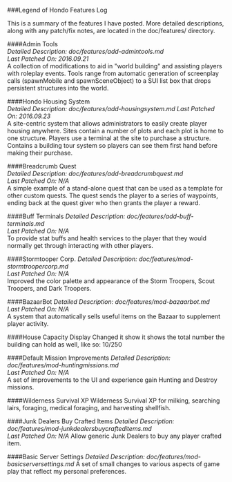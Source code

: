 ###Legend of Hondo Features Log

This is a summary of the features I have posted. More detailed descriptions, along with any patch/fix notes, are located in the doc/features/ directory. 

####Admin Tools  
*Detailed Description: doc/features/add-admintools.md*  
*Last Patched On: 2016.09.21*  
A collection of modifications to aid in "world building" and assisting players with roleplay events. Tools range from automatic generation of screenplay calls (spawnMobile and spawnSceneObject) to a SUI list box that drops persistent structures into the world.

####Hondo Housing System  
*Detailed Description: doc/features/add-housingsystem.md* 
*Last Patched On: 2016.09.23*   
A site-centric system that allows administrators to easily create player housing anywhere. Sites contain a number of plots and each plot is home to one structure. Players use a terminal at the site to purchase a structure. Contains a building tour system so players can see them first hand before making their purchase.

####Breadcrumb Quest  
*Detailed Description: doc/features/add-breadcrumbquest.md*  
*Last Patched On: N/A*  
A simple example of a stand-alone quest that can be used as a template for other custom quests. The quest sends the player to a series of waypoints, ending back at the quest giver who then grants the player a reward.

####Buff Terminals
*Detailed Description: doc/features/add-buff-terminals.md*  
*Last Patched On: N/A*  
To provide stat buffs and health services to the player that they would normally get through interacting with other players. 

####Stormtooper Corp.
*Detailed Description: doc/features/mod-stormtroopercorp.md*  
*Last Patched On: N/A*  
Improved the color palette and appearance of the Storm Troopers, Scout Troopers, and Dark Troopers.

####BazaarBot
*Detailed Description: doc/features/mod-bazaarbot.md*  
*Last Patched On: N/A*  
A system that automatically sells useful items on the Bazaar to supplement player activity.

####House Capacity Display
Changed it show it shows the total number the building can hold as well, like so: 10/250

####Default Mission Improvements
*Detailed Description: doc/features/mod-huntingmissions.md*  
*Last Patched On: N/A*  
A set of improvements to the UI and experience gain Hunting and Destroy missions.

####Wilderness Survival XP
Wilderness Survival XP for milking, searching lairs, foraging, medical foraging, and harvesting shellfish.

####Junk Dealers Buy Crafted Items
*Detailed Description: doc/features/mod-junkdealersbuycrafteditems.md*  
*Last Patched On: N/A* 
Allow generic Junk Dealers to buy any player crafted item.

####Basic Server Settings
*Detailed Description: doc/features/mod-basicserversettings.md* 
A set of small changes to various aspects of game play that reflect my personal preferences.
